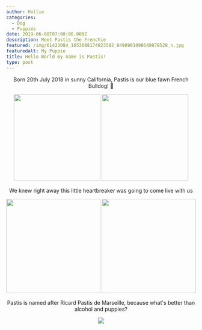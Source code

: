 ```yaml
---
author: Hollie
categories:
  - Dog
  - Puppies
date: 2019-06-08T07:00:00.000Z
description: Meet Pastis the Frenchie
featured: /img/61423084_1653088174823582_8490901098649878528_n.jpg
featuredalt: My Puppie
title: Hello World my name is Pastis!
type: post
---
```

<div align="center">

Born 20th July 2018 in sunny California, Pastis is our blue fawn French Bulldog!  ‎🐾

<img src="https://i.pinimg.com/564x/a8/85/64/a88564223af16ed7fe2ec1ca3dda06bb.jpg" height="230">  

<img src="https://i.pinimg.com/originals/40/61/e3/4061e318d8486ce196e0eac8723c7a0e.png" height="230">

We knew right away this little heartbreaker was going to come live with us

<img src="https://i.pinimg.com/originals/e5/89/af/e589af1b647875d09f0d5447dc1c5698.png" height="250">  



<img src="https://i.pinimg.com/originals/22/d1/8f/22d18f6474bf14b71c80dc2b354f03a9.png" height="250">

Pastis is named after Ricard Pastis de Marseille, because what's better than alcohol and puppies?



<img src="https://i.pinimg.com/564x/17/07/a5/1707a543ad2384f665e6b506a965d676.jpg">



</center>

